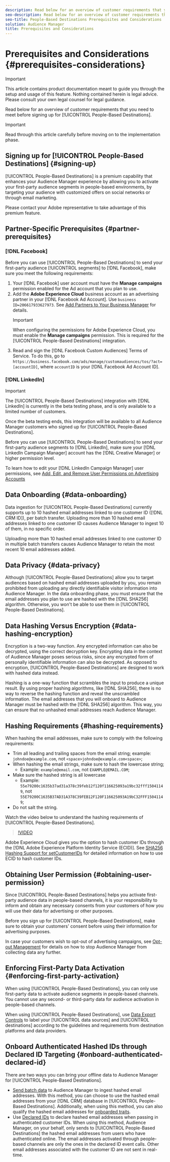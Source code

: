 ```yaml
---
description: Read below for an overview of customer requirements that you need to meet before signing up for People-Based Destinations.  
seo-description: Read below for an overview of customer requirements that you need to meet before signing up for People-Based Destinations.  
seo-title: People-Based Destinations Prerequisites and Considerations
solution: Audience Manager
title: Prerequisites and Considerations
---
```


# Prerequisites and Considerations {#prerequisites-considerations}

>[!IMPORTANT]
>This article contains product documentation meant to guide you through the setup and usage of this feature. Nothing contained herein is legal advice. Please consult your own legal counsel for legal guidance.

Read below for an overview of customer requirements that you need to meet before signing up for [!UICONTROL People-Based Destinations].

>[!IMPORTANT]
> Read through this article carefully before moving on to the implementation phase.

## Signing up for [!UICONTROL People-Based Destinations] {#signing-up}

[!UICONTROL People-Based Destinations] is a premium capability that enhances your Audience Manager experience by allowing you to activate your first-party audience segments in people-based environments, by targeting your audience with customized offers on social networks or through email marketing.

Please contact your Adobe representative to take advantage of this premium feature.

## Partner-Specific Prerequisites {#partner-prerequisites}

### [!DNL Facebook]

Before you can use [!UICONTROL People-Based Destinations] to send your first-party audience [!UICONTROL segments] to [!DNL Facebook], make sure you meet the following requirements:

1. Your [!DNL Facebook] user account must have the **Manage campaigns** permission enabled for the Ad account that you plan to use.
2. Add the **Adobe Experience Cloud** business account as an advertising partner in your [!DNL Facebook Ad Account]. Use `business ID=206617933627973`. See [Add Partners to Your Business Manager](https://www.facebook.com/business/help/1717412048538897) for details.
    >[!IMPORTANT]
    > When configuring the permissions for Adobe Experience Cloud, you must enable the **Manage campaigns** permission. This is required for the [!UICONTROL People-Based Destinations] integration.
3. Read and sign the [!DNL Facebook Custom Audiences] Terms of Service. To do this, go to `https://business.facebook.com/ads/manage/customaudiences/tos/?act=[accountID]`, where `accountID` is your [!DNL Facebook Ad Account ID].

### [!DNL LinkedIn] 

>[!IMPORTANT]
>
> The [!UICONTROL People-Based Destinations] integration with [!DNL LinkedIn] is currently in the beta testing phase, and is only available to a limited number of customers.
> 
> Once the beta testing ends, this integration will be available to all Audience Manager customers who signed up for [!UICONTROL People-Based Destinations].

Before you can use [!UICONTROL People-Based Destinations] to send your first-party audience segments to [!DNL LinkedIn], make sure your [!DNL LinkedIn Campaign Manager] account has the [!DNL Creative Manager] or higher permission level.

To learn how to edit your [!DNL LinkedIn Campaign Manager] user permissions, see [Add, Edit, and Remove User Permissions on Advertising Accounts](https://www.linkedin.com/help/lms/answer/5753)

## Data Onboarding {#data-onboarding}

Data ingestion for [!UICONTROL People-Based Destinations] currently supports up to 10 hashed email addresses linked to one customer ID ([!DNL CRM ID]), per batch transfer. Uploading more than 10 hashed email addresses linked to one customer ID causes Audience Manager to ingest 10 of them, in no specific order.

Uploading more than 10 hashed email addresses linked to one customer ID in multiple batch transfers causes Audience Manager to retain the most recent 10 email addresses added.

## Data Privacy {#data-privacy}

Although [!UICONTROL People-Based Destinations] allow you to target audiences based on hashed email addresses uploaded by you, you remain prohibited from uploading any directly identifiable visitor information into Audience Manager. In the data onboarding phase, you must ensure that the email addresses you plan to use are hashed with the [!DNL SHA256] algorithm. Otherwise, you won't be able to use them in [!UICONTROL People-Based Destinations].

## Data Hashing Versus Encryption {#data-hashing-encryption}

Encryption is a two-way function. Any encrypted information can also be decrypted, using the correct decryption key. Encrypting data in the context of Audience Manager poses serious risks, since any encrypted form of personally identifiable information can also be decrypted. As opposed to encryption, [!UICONTROL People-Based Destinations] are designed to work with hashed data instead.

Hashing is a one-way function that scrambles the input to produce a unique result. By using proper hashing algorithms, like [!DNL SHA256], there is no way to reverse the hashing function and reveal the unscrambled information. The email addresses that you will onboard to Audience Manager must be hashed with the [!DNL SHA256] algorithm. This way, you can ensure that no unhashed email addresses reach Audience Manager.

## Hashing Requirements {#hashing-requirements}

When hashing the email addresses, make sure to comply with the following requirements:

* Trim all leading and trailing spaces from the email string; example: `johndoe@example.com`, not `<space>johndoe@example.com<space>`;
* When hashing the email strings, make sure to hash the lowercase string;
  * Example: `example@email.com`, not `EXAMPLE@EMAIL.COM`;
* Make sure the hashed string is all lowercase
  * Example: `55e79200c1635b37ad31a378c39feb12f120f116625093a19bc32fff15041149`, not `55E79200C1635B37AD31A378C39FEB12F120F116625093A19bC32FFF15041149`;
* Do not salt the string.

Watch the video below to understand the hashing requirements of [!UICONTROL People-Based Destinations].

>[!VIDEO](https://video.tv.adobe.com/v/29003/)

Adobe Experience Cloud gives you the option to hash customer IDs through the [!DNL Adobe Experience Platform Identity Service (ECID)]. See [SHA256 Hashing Support for setCustomerIDs](https://docs.adobe.com/content/help/en/id-service/using/reference/hashing-support.html) for detailed information on how to use ECID to hash customer IDs.

## Obtaining User Permission {#obtaining-user-permission}

Since [!UICONTROL People-Based Destinations] helps you activate first-party audience data in people-based channels, it is your responsibility to inform and obtain any necessary consents from your customers of how you will use their data for advertising or other purposes.

Before you sign up for [!UICONTROL People-Based Destinations], make sure to obtain your customers' consent before using their information for advertising purposes.

In case your customers wish to opt-out of advertising campaigns, see [Opt-out Management](../../overview/data-security-and-privacy/data-privacy-requests.md) for details on how to stop Audience Manager from collecting data any further.

## Enforcing First-Party Data Activation {#enforcing-first-party-activation}

When using [!UICONTROL People-Based Destinations], you can only use first-party data to activate audience segments in people-based channels. You cannot use any second- or third-party data for audience activation in people-based channels.

When using [!UICONTROL People-Based Destinations], use [Data Export Controls](../data-export-controls.md) to label your [!UICONTROL data sources] and [!UICONTROL destinations] according to the guidelines and requirements from destination platforms and data providers.

## Onboard Authenticated Hashed IDs through Declared ID Targeting {#onboard-authenticated-declared-id}

There are two ways you can bring your offline data to Audience Manager for [!UICONTROL People-Based Destinations].

* [Send batch data](../../integration/sending-audience-data/batch-data-transfer-explained/batch-data-transfer-overview.md) to Audience Manager to ingest hashed email addresses. With this method, you can choose to use the hashed email addresses from your [!DNL CRM] database in [!UICONTROL People-Based Destinations]. Additionally, when using this method, you can also qualify the hashed email addresses for [onboarded traits](../traits/trait-and-segment-qualification-reference.md).
* Use [Declared IDs](../declared-ids.md) to declare hashed email addresses when passing in authenticated customer IDs. When using this method, Audience Manager, on your behalf, only sends to [!UICONTROL People-Based Destinations] the hashed email addresses from users who have authenticated online. The email addresses activated through people-based channels are only the ones in the declared ID event calls. Other email addresses associated with the customer ID are not sent in real-time.
